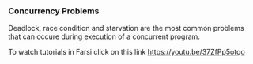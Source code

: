 ### Concurrency Problems

Deadlock, race condition and starvation are the most common problems that can occure during execution of a concurrent program.

To watch tutorials in Farsi click on this link https://youtu.be/37ZfPp5otqo